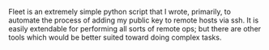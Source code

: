 Fleet is an extremely simple python script that I wrote, primarily, to automate the process of adding my public key to remote hosts via ssh.  It is easily extendable for performing all sorts of remote ops; but there are other tools which would be better suited toward doing complex tasks.
